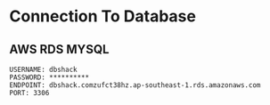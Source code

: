 # Connection To Database

## AWS RDS MYSQL
```
USERNAME: dbshack
PASSWORD: **********
ENDPOINT: dbshack.comzufct38hz.ap-southeast-1.rds.amazonaws.com
PORT: 3306
```

